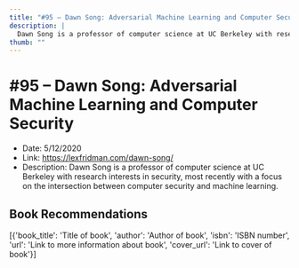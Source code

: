 ```yaml
---
title: "#95 – Dawn Song: Adversarial Machine Learning and Computer Security"
description: |
  Dawn Song is a professor of computer science at UC Berkeley with research interests in security, most recently with a focus on the intersection between computer security and machine learning."
thumb: ""
---
```


# #95 – Dawn Song: Adversarial Machine Learning and Computer Security

  - Date: 5/12/2020
  - Link: https://lexfridman.com/dawn-song/
  - Description: Dawn Song is a professor of computer science at UC Berkeley with research interests in security, most recently with a focus on the intersection between computer security and machine learning.

## Book Recommendations

[{'book_title': 'Title of book', 'author': 'Author of book', 'isbn': 'ISBN number', 'url': 'Link to more information about book', 'cover_url': 'Link to cover of book'}]